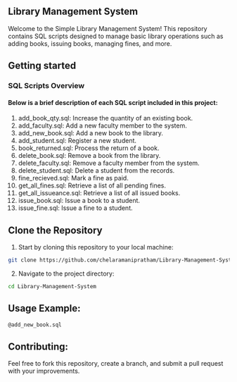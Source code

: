## Library Management System
Welcome to the Simple Library Management System! This repository contains SQL scripts designed to manage basic library operations such as adding books, issuing books, managing fines, and more.

## Getting started
### SQL Scripts Overview
#### Below is a brief description of each SQL script included in this project:

1) add_book_qty.sql: Increase the quantity of an existing book.<br>
2) add_faculty.sql: Add a new faculty member to the system.<br>
3) add_new_book.sql: Add a new book to the library.<br>
4) add_student.sql: Register a new student.<br>
5) book_returned.sql: Process the return of a book.<br>
6) delete_book.sql: Remove a book from the library.<br>
7) delete_faculty.sql: Remove a faculty member from the system.<br>
8) delete_student.sql: Delete a student from the records.<br>
9) fine_recieved.sql: Mark a fine as paid.<br>
10) get_all_fines.sql: Retrieve a list of all pending fines.<br>
11) get_all_issueance.sql: Retrieve a list of all issued books.<br>
12) issue_book.sql: Issue a book to a student.<br>
13) issue_fine.sql: Issue a fine to a student.<br>

## Clone the Repository
1) Start by cloning this repository to your local machine:
```sh
git clone https://github.com/chelaramanipratham/Library-Management-System.git
```

2) Navigate to the project directory:
```sh
cd Library-Management-System
```

## Usage Example:
```sh
@add_new_book.sql
```

## Contributing:
Feel free to fork this repository, create a branch, and submit a pull request with your improvements.

